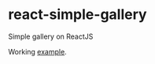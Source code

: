 # react-simple-gallery
Simple gallery on ReactJS

Working [example](https://alexeydem.in/react-simple-gallery/).
